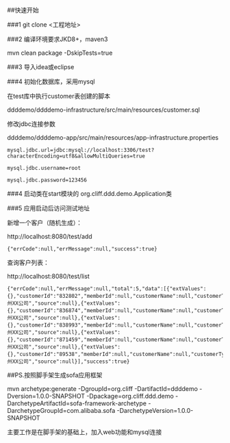 
##快速开始

###1
git clone <工程地址>  

###2
编译环境要求JKD8+，maven3

mvn clean package -DskipTests=true

###3
导入idea或eclipse

###4
初始化数据库，采用mysql

在test库中执行customer表创建的脚本

ddddemo/ddddemo-infrastructure/src/main/resources/customer.sql

修改jdbc连接参数


ddddemo/ddddemo-app/src/main/resources/app-infrastructure.properties

````
mysql.jdbc.url=jdbc:mysql://localhost:3306/test?characterEncoding=utf8&allowMultiQueries=true

mysql.jdbc.username=root

mysql.jdbc.password=123456
````

###4
启动类在start模块的
org.cliff.ddd.demo.Application类


###5
应用启动后访问测试地址

新增一个客户（随机生成）：

http://localhost:8080/test/add 

````
{"errCode":null,"errMessage":null,"success":true}
````

查询客户列表：

http://localhost:8080/test/list 

````
{"errCode":null,"errMessage":null,"total":5,"data":[{"extValues":{},"customerId":"832802","memberId":null,"customerName":null,"customerType":null,"companyName":"杭州XX公司","source":null},{"extValues":{},"customerId":"836874","memberId":null,"customerName":null,"customerType":null,"companyName":"杭州XX公司","source":null},{"extValues":{},"customerId":"838993","memberId":null,"customerName":null,"customerType":null,"companyName":"杭州XX公司","source":null},{"extValues":{},"customerId":"871459","memberId":null,"customerName":null,"customerType":null,"companyName":"杭州XX公司","source":null},{"extValues":{},"customerId":"89538","memberId":null,"customerName":null,"customerType":null,"companyName":"杭州XX公司","source":null}],"success":true}
````

##PS.按照脚手架生成sofa应用框架

mvn archetype:generate  -DgroupId=org.cliff -DartifactId=ddddemo -Dversion=1.0.0-SNAPSHOT -Dpackage=org.cliff.ddd.demo -DarchetypeArtifactId=sofa-framework-archetype -DarchetypeGroupId=com.alibaba.sofa -DarchetypeVersion=1.0.0-SNAPSHOT


主要工作是在脚手架的基础上，加入web功能和mysql连接